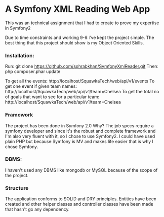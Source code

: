 # A Symfony XML Reading Web App #
This was an technical assignment that I had to create to prove my expertise in Symfony2

Due to time constraints and working 9-6 I've kept the project simple. The best thing that this project should show is my Object Oriented Skills.

### Installation: ###
Run: git clone https://github.com/sohrabkhan/SymfonyXmlReader.git
Then: php composer.phar update

To get all the events: http://localhost/SquawkaTech/web/api/v1/events
To get one event if given team names: http://localhost/SquawkaTech/web/api/v1/team=Chelsea
To get the total no of goals that want to see for a particular team: http://localhost/SquawkaTech/web/api/v1/team=Chelsea

### Framework ###
The project has been done in Symfony 2.0
Why? The job specs require a symfony developer and since it's the robust and complete framework and I'm also very fluent with it, so I chose to use Symfony2. I could have used plain PHP but because Symfony is MV and makes life easier that is why I chose Symfony.

### DBMS: ###
I haven't used any DBMS like mongodb or MySQL because of the scope of the project.

### Structure ###
The application conforms to SOLID and DRY principles. Entities have been created and other helper classes and controller classes have been made that hasn't go any dependency.
